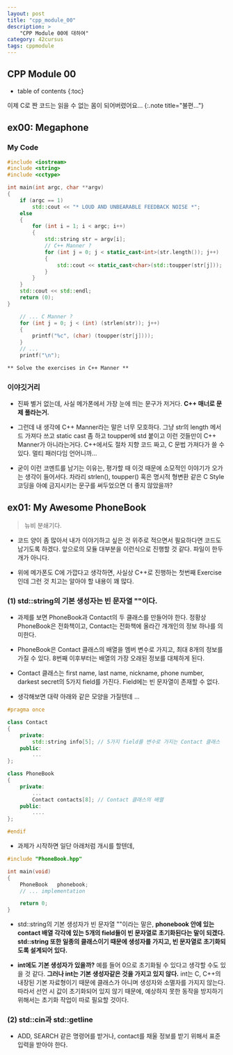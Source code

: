 ```yaml
---
layout: post
title: "cpp_module_00"
description: >
    "CPP Module 00에 대하여"
category: 42cursus
tags: cppmodule
---
```


## CPP Module 00

* table of contents
{:toc}

이제 C로 짠 코드는 읽을 수 없는 몸이 되어버렸어요...
{:.note title="불편..."}

## ex00: Megaphone

### My Code

~~~c++
#include <iostream>
#include <string>
#include <cctype>

int main(int argc, char **argv)
{
	if (argc == 1)
		std::cout << "* LOUD AND UNBEARABLE FEEDBACK NOISE *";
	else
	{
		for (int i = 1; i < argc; i++)
		{
			std::string str = argv[i];
			// C++ Manner ?
			for (int j = 0; j < static_cast<int>(str.length()); j++)
			{
				std::cout << static_cast<char>(std::toupper(str[j]));
			}
		}
	}
	std::cout << std::endl;
	return (0);
}
~~~

~~~c
	// ... C Manner ?
	for (int j = 0; j < (int) (strlen(str)); j++)
	{
		printf("%c", (char) (toupper(str[j])));
	}
	// ...
	printf("\n");
~~~

~~~md
** Solve the exercises in C++ Manner **
~~~

### 이야깃거리

- 진짜 별거 없는데, 사실 메가폰에서 가장 눈에 띄는 문구가 저거다. **C++ 매너로 문제 풀라는거.**

- 그런데 내 생각에 C++ Manner라는 말은 너무 모호하다. 그냥 str의 length 메서드 가져다 쓰고 static cast 좀 하고 toupper에 std 붙이고 이런 것들만이 C++ Manner가 아니라는거다. C++에서도 절차 지향 코드 짜고, C 문법 가져다가 쓸 수 있다. 멀티 패러다임 언어니까...

- 굳이 이런 코멘트를 남기는 이유는, 평가할 때 이것 때문에 소모적인 이야기가 오가는 생각이 들어서다. 차라리 strlen(), toupper() 혹은 명시적 형변환 같은 C Style 코딩을 아예 금지시키는 문구를 써두었으면 더 좋지 않았을까? 

## ex01: My Awesome PhoneBook

> 뉴비 분쇄기다.

- 코드 양이 좀 많아서 내가 이야기하고 싶은 것 위주로 적으면서 필요하다면 코드도 남기도록 하겠다. 앞으로의 모듈 대부분을 이런식으로 진행할 것 같다. 파일이 한두개가 아니다.

- 위에 메가폰도 C에 가깝다고 생각하면, 사실상 C++로 진행하는 첫번째 Exercise인데 그런 것 치고는 알아야 할 내용이 꽤 많다.

### (1) std::string의 기본 생성자는 빈 문자열 ""이다.

- 과제를 보면 PhoneBook과 Contact의 두 클래스를 만들어야 한다. 정황상 PhoneBook은 전화책이고, Contact는 전화책에 올라간 개개인의 정보 하나를 의미한다.

- PhoneBook은 Contact 클래스의 배열을 멤버 변수로 가지고, 최대 8개의 정보를 가질 수 있다. 8번째 이후부터는 배열의 가장 오래된 정보를 대체하게 된다.

- Contact 클래스는 first name, last name, nickname, phone number, darkest secret의 5가지 field를 가진다. Field에는 빈 문자열이 존재할 수 없다.

- 생각해보면 대략 아래와 같은 모양을 가질텐데 ...

~~~c++
#pragma once

class Contact
{
	private:
		std::string info[5]; // 5가지 field를 변수로 가지는 Contact 클래스
	public:
		...
};

class PhoneBook
{
	private:
		...
		Contact contacts[8]; // Contact 클래스의 배열
	public:
		....
};

#endif
~~~

- 과제가 시작하면 일단 아래처럼 개시를 할텐데,

~~~c++
#include "PhoneBook.hpp"

int main(void)
{
	PhoneBook	phonebook;
	// ... implementation

	return 0;
}
~~~

- std::string의 기본 생성자가 빈 문자열 ""이라는 말은, **phonebook 안에 있는 contact 배열 각각에 있는 5개의 field들이 빈 문자열로 초기화된다는 말이 되겠다. std::string 또한 일종의 클래스이기 때문에 생성자를 가지고, 빈 문자열로 초기화되도록 설계되어 있다.**

- **int에도 기본 생성자가 있을까?** 예를 들어 0으로 초기화될 수 있다고 생각할 수도 있을 것 같다. **그러나 int는 기본 생성자같은 것을 가지고 있지 않다.** int는 C, C++의 내장된 기본 자료형이기 때문에 클래스가 아니며 생성자와 소멸자를 가지지 않는다. 따라서 선언 시 값이 초기화되어 있지 않기 때문에, 예상하지 못한 동작을 방지하기 위해서는 초기화 작업이 따로 필요할 것이다.

### (2) std::cin과 std::getline

- ADD, SEARCH 같은 명령어를 받거나, contact를 채울 정보를 받기 위해서 표준 입력을 받아야 한다.